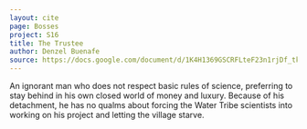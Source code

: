 ```yaml
---
layout: cite
page: Bosses
project: S16
title: The Trustee
author: Denzel Buenafe
source: https://docs.google.com/document/d/1K4H1369GSCRFLteF23n1rjDf_tke8aqb4F7cfBas3RI/edit?usp=sharing
---
```

An ignorant man who does not respect basic rules of science, preferring to stay behind in his own closed world of money and luxury. Because of his detachment, he has no qualms about forcing the Water Tribe scientists into working on his project and letting the village starve.
